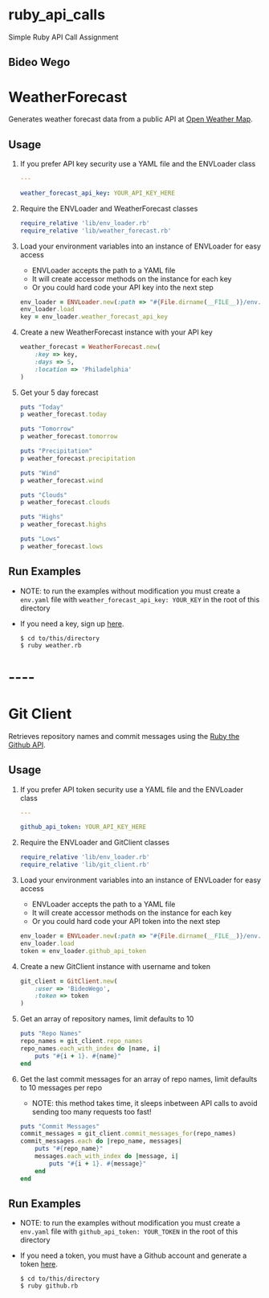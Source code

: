 # ruby_api_calls
Simple Ruby API Call Assignment

## Bideo Wego

# WeatherForecast

Generates weather forecast data from a public API at [Open Weather Map][weather].

## Usage

1. If you prefer API key security use a YAML file and the ENVLoader class

	```yaml
	---

	weather_forecast_api_key: YOUR_API_KEY_HERE
	```

1. Require the ENVLoader and WeatherForecast classes

	```ruby
	require_relative 'lib/env_loader.rb'
	require_relative 'lib/weather_forecast.rb'
	```

1. Load your environment variables into an instance of ENVLoader for easy access
	- ENVLoader accepts the path to a YAML file
	- It will create accessor methods on the instance for each key
	- Or you could hard code your API key into the next step

	```ruby
	env_loader = ENVLoader.new(:path => "#{File.dirname(__FILE__)}/env.yaml")
	env_loader.load
	key = env_loader.weather_forecast_api_key
	```

1. Create a new WeatherForecast instance with your API key

	```ruby
	weather_forecast = WeatherForecast.new(
		:key => key,
		:days => 5,
		:location => 'Philadelphia'
	)
	```

1. Get your 5 day forecast

	```ruby
	puts "Today"
	p weather_forecast.today

	puts "Tomorrow"
	p weather_forecast.tomorrow

	puts "Precipitation"
	p weather_forecast.precipitation

	puts "Wind"
	p weather_forecast.wind

	puts "Clouds"
	p weather_forecast.clouds

	puts "Highs"
	p weather_forecast.highs

	puts "Lows"
	p weather_forecast.lows
	```

## Run Examples
- NOTE: to run the examples without modification you must create a `env.yaml` file with `weather_forecast_api_key: YOUR_KEY` in the root of this directory
- If you need a key, sign up [here][weather_signup].

	```shell
	$ cd to/this/directory
	$ ruby weather.rb
	```
# ----

# Git Client

Retrieves repository names and commit messages using the [Ruby the Github API][github].

## Usage

1. If you prefer API token security use a YAML file and the ENVLoader class

	```yaml
	---

	github_api_token: YOUR_API_KEY_HERE
	```

1. Require the ENVLoader and GitClient classes

	```ruby
	require_relative 'lib/env_loader.rb'
	require_relative 'lib/git_client.rb'
	```

1. Load your environment variables into an instance of ENVLoader for easy access
	- ENVLoader accepts the path to a YAML file
	- It will create accessor methods on the instance for each key
	- Or you could hard code your API token into the next step

	```ruby
	env_loader = ENVLoader.new(:path => "#{File.dirname(__FILE__)}/env.yaml")
	env_loader.load
	token = env_loader.github_api_token
	```

1. Create a new GitClient instance with username and token

	```ruby
	git_client = GitClient.new(
		:user => 'BideoWego',
		:token => token
	)
	```

1. Get an array of repository names, limit defaults to 10

	```ruby
	puts "Repo Names"
	repo_names = git_client.repo_names
	repo_names.each_with_index do |name, i|
		puts "#{i + 1}. #{name}"
	end
	```

1. Get the last commit messages for an array of repo names, limit defaults to 10 messages per repo
	- NOTE: this method takes time, it sleeps inbetween API calls to avoid sending too many requests too fast!

	```ruby
	puts "Commit Messages"
	commit_messages = git_client.commit_messages_for(repo_names)
	commit_messages.each do |repo_name, messages|
		puts "#{repo_name}"
		messages.each_with_index do |message, i|
			puts "#{i + 1}. #{message}"
		end
	end
	```

## Run Examples
- NOTE: to run the examples without modification you must create a `env.yaml` file with `github_api_token: YOUR_TOKEN` in the root of this directory
- If you need a token, you must have a Github account and generate a token [here][github_token].

	```shell
	$ cd to/this/directory
	$ ruby github.rb
	```

[weather]: http://openweathermap.org/api
[weather_signup]: http://home.openweathermap.org/users/sign_up
[github]: https://github.com/peter-murach/github
[github_token]: https://github.com/settings/tokens
